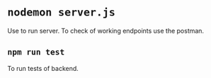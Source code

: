 # `nodemon server.js`
Use to run server.
To check of working endpoints use the postman.
## `npm run test`
To run tests of backend.